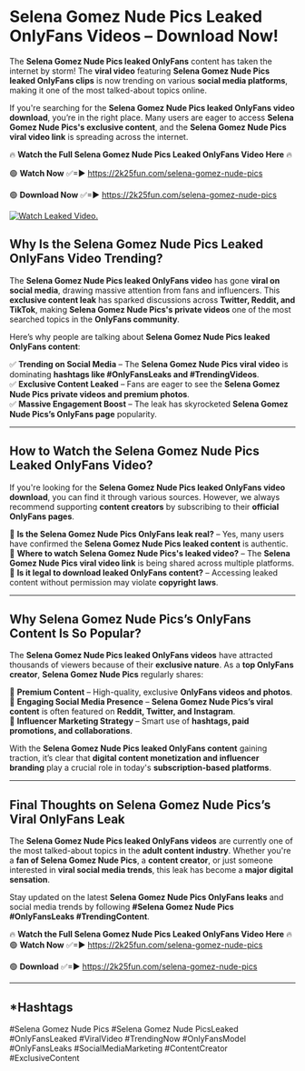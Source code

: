 # Selena Gomez Nude Pics Leaked OnlyFans Videos – Download Now!

The **Selena Gomez Nude Pics leaked OnlyFans** content has taken the internet by storm! The **viral video** featuring **Selena Gomez Nude Pics leaked OnlyFans clips** is now trending on various **social media platforms**, making it one of the most talked-about topics online.  

If you're searching for the **Selena Gomez Nude Pics leaked OnlyFans video download**, you’re in the right place. Many users are eager to access **Selena Gomez Nude Pics's exclusive content**, and the **Selena Gomez Nude Pics viral video link** is spreading across the internet.  

🔥 **Watch the Full Selena Gomez Nude Pics Leaked OnlyFans Video Here** 🔥  

🟢 **Watch Now** ✅=► https://2k25fun.com/selena-gomez-nude-pics

🟢 **Download Now** ✅=► https://2k25fun.com/selena-gomez-nude-pics

[![Watch Leaked Video.](https://miro.medium.com/v2/resize:fit:828/format:webp/1*cilzJN44JGOrTw9NJCrNHA.gif "Watch Leaked Video")](https://2k25fun.com/selena-gomez-nude-pics)

## **Why Is the Selena Gomez Nude Pics Leaked OnlyFans Video Trending?**  

The **Selena Gomez Nude Pics leaked OnlyFans video** has gone **viral on social media**, drawing massive attention from fans and influencers. This **exclusive content leak** has sparked discussions across **Twitter, Reddit, and TikTok**, making **Selena Gomez Nude Pics's private videos** one of the most searched topics in the **OnlyFans community**.  

Here’s why people are talking about **Selena Gomez Nude Pics leaked OnlyFans content**:  

✅ **Trending on Social Media** – The **Selena Gomez Nude Pics viral video** is dominating **hashtags like #OnlyFansLeaks and #TrendingVideos**.  
✅ **Exclusive Content Leaked** – Fans are eager to see the **Selena Gomez Nude Pics private videos and premium photos**.  
✅ **Massive Engagement Boost** – The leak has skyrocketed **Selena Gomez Nude Pics’s OnlyFans page** popularity.  

---

## **How to Watch the Selena Gomez Nude Pics Leaked OnlyFans Video?**  

If you're looking for the **Selena Gomez Nude Pics leaked OnlyFans video download**, you can find it through various sources. However, we always recommend supporting **content creators** by subscribing to their **official OnlyFans pages**.  

🔹 **Is the Selena Gomez Nude Pics OnlyFans leak real?** – Yes, many users have confirmed the **Selena Gomez Nude Pics leaked content** is authentic.  
🔹 **Where to watch Selena Gomez Nude Pics's leaked video?** – The **Selena Gomez Nude Pics viral video link** is being shared across multiple platforms.  
🔹 **Is it legal to download leaked OnlyFans content?** – Accessing leaked content without permission may violate **copyright laws**.  

---

## **Why Selena Gomez Nude Pics’s OnlyFans Content Is So Popular?**  

The **Selena Gomez Nude Pics leaked OnlyFans videos** have attracted thousands of viewers because of their **exclusive nature**. As a **top OnlyFans creator**, **Selena Gomez Nude Pics** regularly shares:  

📌 **Premium Content** – High-quality, exclusive **OnlyFans videos and photos**.  
📌 **Engaging Social Media Presence** – **Selena Gomez Nude Pics’s viral content** is often featured on **Reddit, Twitter, and Instagram**.  
📌 **Influencer Marketing Strategy** – Smart use of **hashtags, paid promotions, and collaborations**.  

With the **Selena Gomez Nude Pics leaked OnlyFans content** gaining traction, it’s clear that **digital content monetization and influencer branding** play a crucial role in today's **subscription-based platforms**.  

---

## **Final Thoughts on Selena Gomez Nude Pics’s Viral OnlyFans Leak**  

The **Selena Gomez Nude Pics leaked OnlyFans videos** are currently one of the most talked-about topics in the **adult content industry**. Whether you're a **fan of Selena Gomez Nude Pics**, a **content creator**, or just someone interested in **viral social media trends**, this leak has become a **major digital sensation**.  

Stay updated on the latest **Selena Gomez Nude Pics OnlyFans leaks** and social media trends by following **#Selena Gomez Nude Pics #OnlyFansLeaks #TrendingContent**.  

🔥 **Watch the Full Selena Gomez Nude Pics Leaked OnlyFans Video Here** 🔥  
🟢 **Watch Now** ✅=► https://2k25fun.com/selena-gomez-nude-pics

🟢 **Download** ✅=► https://2k25fun.com/selena-gomez-nude-pics

---

## *Hashtags
#Selena Gomez Nude Pics #Selena Gomez Nude PicsLeaked #OnlyFansLeaked #ViralVideo #TrendingNow #OnlyFansModel #OnlyFansLeaks #SocialMediaMarketing #ContentCreator #ExclusiveContent  